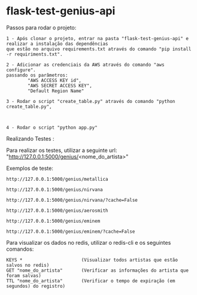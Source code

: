 # flask-test-genius-api

Passos para rodar o projeto:

    1 - Após clonar o projeto, entrar na pasta "flask-test-genius-api" e realizar a instalação das dependências
    que estão no arquivo requirements.txt através do comando "pip install -r requiriments.txt".

    2 - Adicionar as credenciais da AWS através do comando "aws configure".
    passando os parâmetros:
            "AWS ACCESS KEY id",
            "AWS SECRET ACCESS KEY",
            "Default Region Name"

    3 - Rodar o script "create_table.py" através do comando "python create_table.py",
    
           

    4 - Rodar o script "python app.py"


Realizando Testes :

Para realizar os testes, utilizar a seguinte url: "http://127.0.0.1:5000/genius/<nome_do_artista>"

Exemplos de teste:

    http://127.0.0.1:5000/genius/metallica

    http://127.0.0.1:5000/genius/nirvana

    http://127.0.0.1:5000/genius/nirvana/?cache=False

    http://127.0.0.1:5000/genius/aerosmith

    http://127.0.0.1:5000/genius/eminem

    http://127.0.0.1:5000/genius/eminem/?cache=False



Para visualizar os dados no redis, utilizar o redis-cli e os seguintes comandos:

    KEYS *                      (Visualizar todos artistas que estão salvos no redis)
    GET "nome_do_artista"       (Verificar as informações do artista que foram salvas) 
    TTL "nome_do_artista"       (Verificar o tempo de expiração (em segundos) do registro) 



